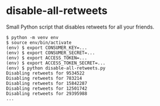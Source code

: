 # disable-all-retweets

Small Python script that disables retweets for all your friends.

```
$ python -m venv env
$ source env/bin/activate
(env) $ export CONSUMER_KEY=...
(env) $ export CONSUMER_SECRET=...
(env) $ export ACCESS_TOKEN=...
(env) $ export ACCESS_TOKEN_SECRET=...
(env) $ python disable-all-retweets.py
Disabling retweets for 9534522
Disabling retweets for 783214
Disabling retweets for 15842287
Disabling retweets for 12501742
Disabling retweets for 29395988
...
```

